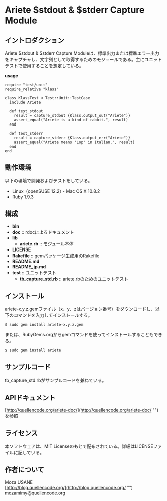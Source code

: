 Ariete $stdout & $stderr Capture Module
=======================================

## イントロダクション

Ariete $stdout & $stderr Capture Moduleは、標準出力または標準エラー出力をキャプチャし、文字列として取得するためのモジュールである。主にユニットテストで使用することを想定している。

**usage**

    require "test/unit"
    require_relative "klass"

    class KlassTest < Test::Unit::TestCase
      include Ariete

      def test_stdout
        result = capture_stdout {Klass.output_out("Ariete")}
        assert_equal("Ariete is a kind of rabbit.", result)
      end

      def test_stderr
        result = capture_stderr {Klass.output_err("Ariete")}
        assert_equal("Ariete means 'Lop' in Italian.", result)
      end
    end  

## 動作環境

以下の環境で開発およびテストをしている。

- Linux（openSUSE 12.2）・Mac OS X 10.8.2
- Ruby 1.9.3

## 構成

- **bin**
- **doc** :: rdocによるドキュメント
- **lib**
  - **ariete.rb** :: モジュール本体
- **LICENSE**
- **Rakefile** :: gemパッケージ生成用のRakefile
- **README.md**
- **README_jp.md**
- **test** :: ユニットテスト
  - **tb_capture_std.rb** :: ariete.rbのためのユニットテスト

## インストール

ariete-x.y.z.gemファイル（x、y、zはバージョン番号）をダウンロードし、以下のコマンドを入力してインストールする。

`$ sudo gem install ariete-x.y.z.gem`

または、RubyGems.orgからgemコマンドを使ってインストールすることもできる。

`$ sudo gem install ariete`

## サンプルコード

tb_capture_std.rbがサンプルコードを兼ねている。

## APIドキュメント

[http://quellencode.org/ariete-doc/](http://quellencode.org/ariete-doc/ "")を参照

## ライセンス

本ソフトウェアは、MIT Licenseのもとで配布されている。詳細はLICENSEファイルに記している。

## 作者について

Moza USANE  
[http://blog.quellencode.org/](http://blog.quellencode.org/ "")  
mozamimy@quellencode.org